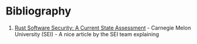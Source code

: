 # Bibliography

1. [Rust Software Security: A Current State Assessment](https://insights.sei.cmu.edu/blog/rust-software-security-a-current-state-assessment/) - Carnegie Melon University (SEI) - A nice article by the SEI team explaining 